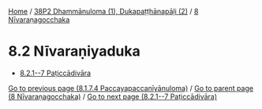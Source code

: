 
[Home](/) / [38P2 Dhammānuloma (1), Dukapaṭṭhānapāḷi (2)](../../38P2.md) / [8 Nīvaraṇagocchaka](../8.md)

# 8.2 Nīvaraṇiyaduka

* [8.2.1--7 Paṭiccādivāra](8.2/8.2.1--7.md)

[Go to previous page (8.1.7.4 Paccayapaccanīyānuloma)](8.1/8.1.7/8.1.7.4.md) / [Go to parent page (8 Nīvaraṇagocchaka)](../8.md) / [Go to next page (8.2.1--7 Paṭiccādivāra)](8.2/8.2.1--7.md)


